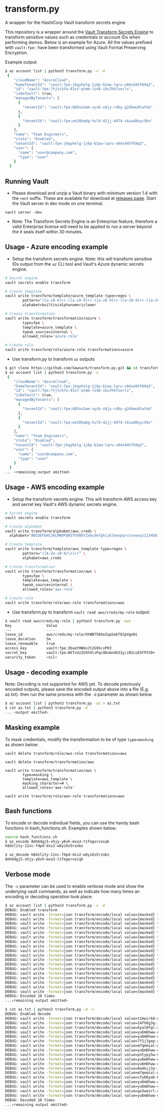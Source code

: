 # transform.py

A wrapper for the HashiCorp Vault transform secrets engine

This repository is a wrapper around the [Vault Transform Secrets Engine](https://www.vaultproject.io/docs/secrets/transform) to transform sensitive values such as credentials or account IDs when performing demos. Below is an example for Azure. All the values prefixed with `vault:fpe:` have been transformed using Vault Format Preserving Encryption.

Example output:

```sh
$ az account list | python3 transform.py -v -d
 {
    "cloudName": "AzureCloud",
    "homeTenantId": "vault:fpe:jkqyhelg-1j6p-b1aw-lqru-x04xd45f69q3",
    "id": "vault:fpe:7tjtckfw-81vt-qtmm-lv48-ibu7hh7serls",
    "isDefault": true,
    "managedByTenants": [
      {
        "tenantId": "vault:fpe:605nu3wm-xyzb-s8jy-rdby-g2dkmu0lwfob"
      },
      {
        "tenantId": "vault:fpe:ee28kq6g-hul9-42jj-4974-vbiwd8oyc56v"
      }
    ],
    "name": "Team Engineers",
    "state": "Enabled",
    "tenantId": "vault:fpe:jkqyhelg-1j6p-b1aw-lqru-x04xd45f69q3",
    "user": {
      "name": "user@company.com",
      "type": "user"
    }
  }
```

## Running Vault

- Please download and unzip a Vault binary with minimum version 1.4 with the `+ent` suffix. These are available for download at [releases page](https://releases.hashicorp.com/vault/). Start the Vault server in dev mode on one terminal.

```dh
vault server -dev
```

- Note: The Transform Secrets Engine is an Enterprise feature, therefore a valid Enterprise license will need to be applied to run a server beyond the it seals itself within 30 minutes.

## Usage - Azure encoding example

- Setup the transform secrets engine. Note: this will transform sensitive IDs output from the `az` CLI tool and Vault's Azure dynamic secrets engine.

```sh
# Secret engine
vault secrets enable transform

# Create template
vault write transform/template/azure_template type=regex \
        pattern="([a-z0-9]+)-([a-z0-9]+)-([a-z0-9]+)-([a-z0-9]+)-([a-z0-9]+)" \
        alphabet=builtin/alphanumericlower

# Create transformation
vault write transform/transformation/azure \
        type=fpe \
        template=azure_template \
        tweak_source=internal \
        allowed_roles='azure-role'

# Create role
vault write transform/role/azure-role transformations=azure
```

- Use transform.py to transform `az` outputs

```sh
$ git clone https://github.com/kawsark/transform.py.git && cd transform.py
$ az account list | python3 transform.py -v
 {
    "cloudName": "AzureCloud",
    "homeTenantId": "vault:fpe:jkqyhelg-1j6p-b1aw-lqru-x04xd45f69q3",
    "id": "vault:fpe:7tjtckfw-81vt-qtmm-lv48-ibu7hh7serls",
    "isDefault": true,
    "managedByTenants": [
      {
        "tenantId": "vault:fpe:605nu3wm-xyzb-s8jy-rdby-g2dkmu0lwfob"
      },
      {
        "tenantId": "vault:fpe:ee28kq6g-hul9-42jj-4974-vbiwd8oyc56v"
      }
    ],
    "name": "Team Engineers",
    "state": "Enabled",
    "tenantId": "vault:fpe:jkqyhelg-1j6p-b1aw-lqru-x04xd45f69q3",
    "user": {
      "name": "user@company.com",
      "type": "user"
    }
  }
... <remaining output omitted>
```

## Usage - AWS encoding example

- Setup the transform secrets engine. This will transform AWS access key and secret key Vault's AWS dynamic secrets engine.

```sh
# Secret engine
vault secrets enable transform

# Create alphabet
vault write transform/alphabet/aws_creds \
  alphabet="ABCDEFGHIJKLMNOPQRSTUVWXYZabcdefghijklmnopqrstuvwxyz1234567890+/"

# Create template
vault write transform/template/aws_template type=regex \
        pattern="([A-Za-z0-9/\+]+)" \
        alphabet=aws_creds

# Create transformation
vault write transform/transformation/aws \
        type=fpe \
        template=aws_template \
        tweak_source=internal \
        allowed_roles='aws-role'

# Create role
vault write transform/role/aws-role transformations=aws
```

- Use transform.py to transform `vault read aws/creds/my-role` output:

```sh
$ vault read aws/creds/my-role | python3 transform.py -aws
Key                Value
---                -----
lease_id           aws/creds/my-role/UYWB750XeZapSebT8JpVgm9i
lease_duration     5m
lease_renewable    true
access_key         vault:fpe:3bueYHWGnJt2G9ScvP03
secret_key         vault:fpe:WSTvUzZG5h9lzPqc9DubndXX1y/z92cuE5FP2YD+
security_token     <nil>
```

## Usage - decoding example

Note: Decoding is not supported for AWS yet.
To decode previously encoded outputs, please save the encoded output above into a file (E.g. az.txt). then run the same process with the `-d` parameter as shown below.

```sh
$ az account list | python3 transform.py -az > az.txt
$ cat az.txt | python3 transform.py -d
... <output omitted>
```

## Masking example

To mask credentials, modify the transformation to be of type `type=masking` as shown below:
```
vault delete transform/role/aws-role transformations=aws

vault delete transform/transformation/aws

vault write transform/transformation/aws \
        type=masking \
        template=aws_template \
        masking_character=# \
        allowed_roles='aws-role'

vault write transform/role/aws-role transformations=aws
```

## Bash functions

To encode or decode individual fields, you can use the handy bash functions in bash_functions.sh. Examples shown below:

```sh
source bash_functions.sh
$ az_encode 8mh6dgj5-xhjy-y6vh-mxa3-t1fegorvoiqk
k8dzlity-11nc-f4pd-dss2-w6yi6s5rzobz

$ az_decode k8dzlity-11nc-f4pd-dss2-w6yi6s5rzobz
8mh6dgj5-xhjy-y6vh-mxa3-t1fegorvoiqk
```

## Verbose mode

The `-v` parameter can be used to enable verbose mode and show the underlying vault commands, as well as indicate how many times an encoding or decoding operation took place:

```sh
$ az account list | python3 transform.py -v -d
DEBUG: Enabled transform
DEBUG: vault write -format=json transform/encode/local value={masked} transformation=azure
DEBUG: vault write -format=json transform/encode/local value={masked} transformation=azure
DEBUG: vault write -format=json transform/encode/local value={masked} transformation=azure
DEBUG: vault write -format=json transform/encode/local value={masked} transformation=azure
DEBUG: vault write -format=json transform/encode/local value={masked} transformation=azure
DEBUG: vault write -format=json transform/encode/local value={masked} transformation=azure
DEBUG: vault write -format=json transform/encode/local value={masked} transformation=azure
DEBUG: vault write -format=json transform/encode/local value={masked} transformation=azure
DEBUG: vault write -format=json transform/encode/local value={masked} transformation=azure
DEBUG: vault write -format=json transform/encode/local value={masked} transformation=azure
DEBUG: vault write -format=json transform/encode/local value={masked} transformation=azure
DEBUG: vault write -format=json transform/encode/local value={masked} transformation=azure
DEBUG: vault write -format=json transform/encode/local value={masked} transformation=azure
DEBUG: vault write -format=json transform/encode/local value={masked} transformation=azure
DEBUG: vault write -format=json transform/encode/local value={masked} transformation=azure
DEBUG: vault write -format=json transform/encode/local value={masked} transformation=azure
DEBUG: vault write -format=json transform/encode/local value={masked} transformation=azure
DEBUG: vault write -format=json transform/encode/local value={masked} transformation=azure
DEBUG: Encoded 18 times
...<remaining output omitted>

$ cat az.txt | python3 transform.py -d -v
DEBUG: Enabled decode
DEBUG: vault write -format=json transform/decode/local value=t1mwirk8-g9pv-tm6v-c9fz-vqar3c2ucvzn transformation=azure
DEBUG: vault write -format=json transform/decode/local value=14fh6g3q-jtso-ebd2-01oh-1a1xm9phb8jp transformation=azure
DEBUG: vault write -format=json transform/decode/local value=kyal0fgl-zbpl-avqj-yw98-gvtb494ntfb3 transformation=azure
DEBUG: vault write -format=json transform/decode/local value=yu6m6hww-cvzi-vdfm-x73p-u2zhqjfkq3ck transformation=azure
DEBUG: vault write -format=json transform/decode/local value=yu6m6hww-cvzi-vdfm-x73p-u2zhqjfkq3ck transformation=azure
DEBUG: vault write -format=json transform/decode/local value=7f1j1gop-ymav-c6i8-untu-vk2w8hvek6df transformation=azure
DEBUG: vault write -format=json transform/decode/local value=m7qemial-wm8r-jcy2-6xqc-vbvile14cpck transformation=azure
DEBUG: vault write -format=json transform/decode/local value=yu6m6hww-cvzi-vdfm-x73p-u2zhqjfkq3ck transformation=azure
DEBUG: vault write -format=json transform/decode/local value=pntypy5w-m6xi-g2a3-y7i7-lfdurgooworq transformation=azure
DEBUG: vault write -format=json transform/decode/local value=yu6m6hww-cvzi-vdfm-x73p-u2zhqjfkq3ck transformation=azure
DEBUG: vault write -format=json transform/decode/local value=yu6m6hww-cvzi-vdfm-x73p-u2zhqjfkq3ck transformation=azure
DEBUG: vault write -format=json transform/decode/local value=8a4kij3a-jvcx-vin6-pbm0-ho9gexwdv6qg transformation=azure
DEBUG: vault write -format=json transform/decode/local value=m7qemial-wm8r-jcy2-6xqc-vbvile14cpck transformation=azure
DEBUG: vault write -format=json transform/decode/local value=sfy66yab-0zcm-5ro5-d779-ujmq3y27hdnj transformation=azure
DEBUG: vault write -format=json transform/decode/local value=yu6m6hww-cvzi-vdfm-x73p-u2zhqjfkq3ck transformation=azure
DEBUG: vault write -format=json transform/decode/local value=yu6m6hww-cvzi-vdfm-x73p-u2zhqjfkq3ck transformation=azure
DEBUG: vault write -format=json transform/decode/local value=go3wazrl-c7ql-13pd-5ech-hnydcy5ldemp transformation=azure
DEBUG: vault write -format=json transform/decode/local value=yu6m6hww-cvzi-vdfm-x73p-u2zhqjfkq3ck transformation=azure
DEBUG: Decoded 18 times
...<remaining output omitted>
```
